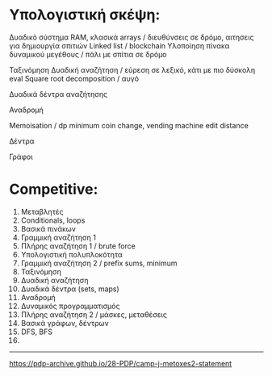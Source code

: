 # Yπολογιστική σκέψη:
Δυαδικό σύστημα
RAM, κλασικά arrays / διευθύνσεις σε δρόμο, αιτησεις για δημιουργία σπιτιών
Linked list / blockchain
Υλοποίηση πίνακα δυναμικού μεγέθους / πάλι με σπίτια σε δρόμο

Ταξινόμηση 
Δυαδική αναζήτηση / εύρεση σε λεξικό, κάτι με πιο δύσκολη eval
Square root decomposition / αυγό

Δυαδικά δέντρα αναζήτησης

Αναδρομή

Memoisation / dp
minimum coin change, vending machine
edit distance

Δέντρα 

Γράφοι

# Competitive:
1. Μεταβλητές
2. Conditionals, loops
3. Βασικά πινάκων
4. Γραμμική αναζήτηση 1
5. Πλήρης αναζήτηση 1 / brute force
6. Υπολογιστική πολυπλοκότητα
7. Γραμμική αναζήτηση 2 / prefix sums, minimum
8. Ταξινόμηση
9. Δυαδική αναζήτηση
10. Δυαδικά δέντρα (sets, maps)
11. Αναδρομή
12. Δυναμικός προγραμματισμός
13. Πλήρης αναζήτηση 2 / μάσκες, μεταθέσεις
14. Βασικά γράφων, δέντρων  
15. DFS, BFS
16. 

---

https://pdp-archive.github.io/28-PDP/camp-j-metoxes2-statement